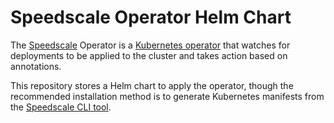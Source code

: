 # Speedscale Operator Helm Chart

The [Speedscale](https://www.speedscale.com) Operator is a [Kubernetes operator](https://kubernetes.io/docs/concepts/extend-kubernetes/operator/)
that watches for deployments to be applied to the cluster and takes action based on annotations.

This repository stores a Helm chart to apply the operator, though the recommended installation method is to generate Kubernetes manifests
from the [Speedscale CLI tool](https://github.com/speedscale/speedscale-cli).

